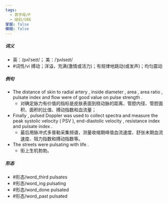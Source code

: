 ```yaml
---
tags:
  - 首字母/P
  - 级别/GRE
掌握: false
模糊: false
---
```

##### 词义
- 英：/pʌlˈseɪt/； 美：/ˈpʌlseɪt/
- #词性/vi  搏动；洋溢，充满(激情或活力)；有规律地跳动(或发声)；均匀震动
##### 例句
- The distance of skin to radial artery , inside diameter , area , area ratio , pulsate index and flow were of good value on pulse strength .
	- 对确定脉力有价值的指标是皮肤表面到桡动脉的距离、管腔内径、管腔面积、面积的比值、搏动指数和血流量；
- Finally , pulsed Doppler was used to collect spectra and measure the peak systolic velocity ( PSV ), end-diastolic velocity , resistance index and pulsate index .
	- 最后用脉冲式多普勒采集频谱，测量收缩期峰值血流速度、舒张末期血流速度、阻力指数和搏动指数等。
- The streets were pulsating with life .
	- 街上生机勃勃。
##### 形态
- #形态/word_third pulsates
- #形态/word_ing pulsating
- #形态/word_done pulsated
- #形态/word_past pulsated
